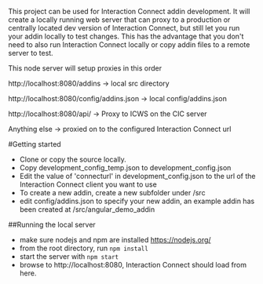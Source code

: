 This project can be used for Interaction Connect addin development.  It will create a locally running web server that can proxy to a production or centrally
 located dev version of Interaction Connect, but still let you run your addin locally to test changes.  This has the advantage that you don't need to
 also run Interaction Connect locally or copy addin files to a remote server to test.

 This node server will setup proxies in this order

 http://localhost:8080/addins -> local src directory
 
 http://localhost:8080/config/addins.json -> local config/addins.json
 
 http://localhost:8080/api/ -> Proxy to ICWS on the CIC server
 
 Anything else -> proxied on to the configured Interaction Connect url


#Getting started
- Clone or copy the source locally.
- Copy development_config_temp.json to development_config.json
- Edit the value of 'connecturl' in development_config.json to the url of the Interaction Connect client you want to use
- To create a new addin, create a new subfolder under /src
- edit config/addins.json to specify your new addin, an example addin has been created at /src/angular_demo_addin

##Running the local server
- make sure nodejs and npm are installed https://nodejs.org/
- from the root directory, run `npm install`
- start the server with `npm start`
- browse to http://localhost:8080, Interaction Connect should load from here.
